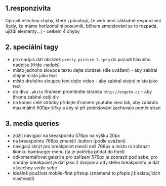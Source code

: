 ## 1.responzivita

Opravit všechny chyby, které způsobují, že web není základně responzivní (tedy, že máme horizontální posuvník, během zmenšování se to rozpadá, ujíždí elementy...) - celkem 4 chyby

## 2. speciální tagy

- pro nadpis dát obrázek `pretty_picture_2.jpeg` do pozadí hlavního nadpisu (třída .nadpis)
- místo jednoho sloupce textu dejte obrázek (dle uvážení) - aby zabíral stejné místo jako text
- místo druhého sloupce text dejte video - aby zabíral stejné místo jako text
- do divu `.white` iframem promítněte stránku `http://engeto.cz` - aby iframe zabíral celý div
- na konec celé stránky přidejte iframem youtube vieo tak, aby zabíralo maximálně 500px šířky a aby si při změnšování zachovalo poměr stran

## 3. media queries

- zúžit navigaci na breakpointu 576px na výšku 20px
- na breakpointu 768px zmenšit .button (podle uvážení)
- navigaci skrýt pro breakpoint menší než 768px a místo ní zobrazit ikonku hamburger menu (ta je potřeba přidat do html)
- odkomentářovat galerii a pro zařízení 576px je zobrazit pod sebe, pro vhodný breakpoint je dát jako 2 dvojice a od jistého breakpointu je dát všecchny vedle sebe
- ideálně používat mobile-first přístup (znamená to přepis již existujících vlastností)
